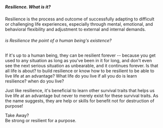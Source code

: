 ##### Resilience. What is it? <br>
Resilience is the process and outcome of successfully adapting to difficult or challenging life experiences, especially through mental, emotional, and behavioral flexibility and adjustment to external and internal demands.

###### is Resilience the point of a human being's existence? <br>

 If it's up to a human being, they can be resilient forever -- because you get used to any situation as long as you've been in it for long, and don't even see the next serious situation as unbearable, and it continues forever. Is that all life is about? to build resilience or know how to be resilient to be able to live life at an advantage? What life do you live if all you do is learn resilience? when do you live?

Just like resilience, it's beneficial to learn other survival traits that helps us live life at an advantage but never to merely exist for these survival traits. As the name suggests, they are help or skills for benefit not for destruction of purpose!

Take Away? <br>
Be strong or resilient for a purpose.

